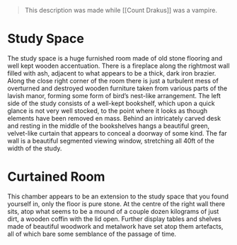 > This description was made while [[Count Drakus]] was a vampire.
# Study Space
The study space is a huge furnished room made of old stone flooring and well kept wooden accentuation. There is a fireplace along the rightmost wall filled with ash, adjacent to what appears to be a thick, dark iron brazier. Along the close right corner of the room there is just a turbulent mess of overturned and destroyed wooden furniture taken from various parts of the lavish manor, forming some form of bird’s nest-like arrangement. The left side of the study consists of a well-kept bookshelf, which upon a quick glance is not very well stocked, to the point where it looks as though elements have been removed en mass. Behind an intricately carved desk and resting in the middle of the bookshelves hangs a beautiful green, velvet-like curtain that appears to conceal a doorway of some kind. The far wall is a beautiful segmented viewing window, stretching all 40ft of the width of the study.
# Curtained Room
This chamber appears to be an extension to the study space that you found yourself in, only the floor is pure stone. At the centre of the right wall there sits, atop what seems to be a mound of a couple dozen kilograms of just dirt, a wooden coffin with the lid open. Further display tables and shelves made of beautiful woodwork and metalwork have set atop them artefacts, all of which bare some semblance of the passage of time.
